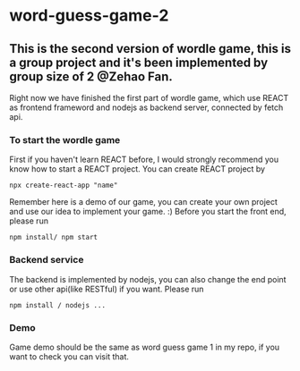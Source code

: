 # word-guess-game-2
## This is the second version of wordle game, this is a group project and it's been implemented by group size of 2 @Zehao Fan.
Right now we have finished the first part of wordle game, which use REACT as frontend frameword and nodejs as backend server, connected by fetch api.
### To start the wordle game
First if you haven't learn REACT before, I would strongly recommend you know how to start a REACT project.
You can create REACT project by
```
npx create-react-app "name"
```
Remember here is a demo of our game, you can create your own project and use our idea to implement your game. :)
Before you start the front end, please run
```
npm install/ npm start
```
### Backend service
The backend is implemented by nodejs, you can also change the end point or use other api(like RESTful) if you want.
Please run
```
npm install / nodejs ...
```
### Demo
Game demo should be the same as word guess game 1 in my repo, if you want to check you can visit that.
